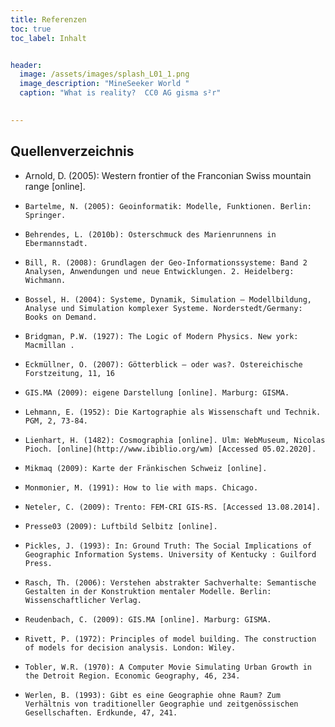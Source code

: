 ```yaml
---
title: Referenzen
toc: true
toc_label: Inhalt


header:
  image: /assets/images/splash_L01_1.png
  image_description: "MineSeeker World "
  caption: "What is reality?  CC0 AG gisma s²r"
  

---
```


## Quellenverzeichnis

*   Arnold, D. (2005): Western frontier of the Franconian Swiss mountain range [online].
*     Bartelme, N. (2005): Geoinformatik: Modelle, Funktionen. Berlin: Springer.
*     Behrendes, L. (2010b): Osterschmuck des Marienrunnens in Ebermannstadt.
*     Bill, R. (2008): Grundlagen der Geo-Informationssysteme: Band 2 Analysen, Anwendungen und neue Entwicklungen. 2. Heidelberg: Wichmann.
*     Bossel, H. (2004): Systeme, Dynamik, Simulation – Modellbildung, Analyse und Simulation komplexer Systeme. Norderstedt/Germany: Books on Demand.
*     Bridgman, P.W. (1927): The Logic of Modern Physics. New york: Macmillan .
*     Eckmüllner, O. (2007): Götterblick – oder was?. Östereichische Forstzeitung, 11, 16
*     GIS.MA (2009): eigene Darstellung [online]. Marburg: GISMA.
*     Lehmann, E. (1952): Die Kartographie als Wissenschaft und Technik. PGM, 2, 73-84.
*     Lienhart, H. (1482): Cosmographia [online]. Ulm: WebMuseum, Nicolas Pioch. [online](http://www.ibiblio.org/wm) [Accessed 05.02.2020].
*     Mikmaq (2009): Karte der Fränkischen Schweiz [online]. 
*     Monmonier, M. (1991): How to lie with maps. Chicago.
*     Neteler, C. (2009): Trento: FEM-CRI GIS-RS. [Accessed 13.08.2014]. 
*     Presse03 (2009): Luftbild Selbitz [online]. 
*     Pickles, J. (1993): In: Ground Truth: The Social Implications of Geographic Information Systems. University of Kentucky : Guilford Press.
*     Rasch, Th. (2006): Verstehen abstrakter Sachverhalte: Semantische Gestalten in der Konstruktion mentaler Modelle. Berlin: Wissenschaftlicher Verlag.
*     Reudenbach, C. (2009): GIS.MA [online]. Marburg: GISMA. 
*     Rivett, P. (1972): Principles of model building. The construction of models for decision analysis. London: Wiley.
*     Tobler, W.R. (1970): A Computer Movie Simulating Urban Growth in the Detroit Region. Economic Geography, 46, 234. 
*     Werlen, B. (1993): Gibt es eine Geographie ohne Raum? Zum Verhältnis von traditioneller Geographie und zeitgenössischen Gesellschaften. Erdkunde, 47, 241. 

